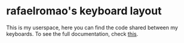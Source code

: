 # rafaelromao's keyboard layout

This is my userspace, here you can find the code shared between my keyboards.
To see the full documentation, check [this](https://github.com/rafaelromao/keyboards).
